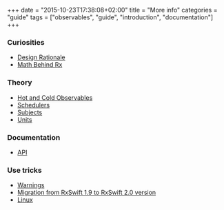+++
date = "2015-10-23T17:38:08+02:00"
title = "More info"
categories = "guide"
tags = ["observables", "guide", "introduction", "documentation"]
+++

### Curiosities

* [Design Rationale](/intro/design-rationale)
* [Math Behind Rx](/intro/th-behind-rx)


### Theory

* [Hot and Cold Observables](/intro/hot-and-cold-observables)
* [Schedulers](/intro/schedulers)
* [Subjects](/intro/subjects)
* [Units](/intro/units)


### Documentation

* [API](/intro/api)


### Use tricks

* [Warnings](/intro/warnings)
* [Migration from RxSwift 1.9 to RxSwift 2.0 version](/intro/migration)
* [Linux](/intro/linux)